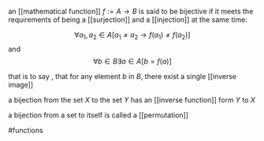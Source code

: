 an [[mathematical function]] $f:=A\rightarrow B$ is said to be bijective if it meets the requirements of being a [[surjection]] and a [[injection]] at the same time:

$$\forall a_1, a_2 \in A [a_1\neq a_2 \rightarrow f(a_1)\neq f(a_2)]$$
and
$$\forall b \in B \exists a \in A [b=f(a)]$$

that is to say , that for any element $b$ in $B$, there exist a single [[inverse image]]

a bijection from the set $X$ to the set $Y$ has an [[inverse function]] form $Y$ to $X$

a bijection from a set to itself is called a [[permutation]]

#functions